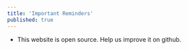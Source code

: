 ```yaml
---
title: 'Important Reminders'
published: true
---
```


* This website is open source. Help us improve it on github.
